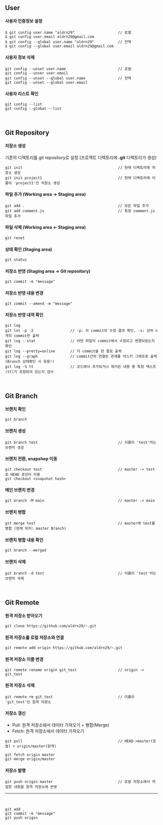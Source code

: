 ## User

#### 사용자 인증정보 설정
```
$ git config user.name "aldrn29"                    // 로컬
$ git config user.email aldrn29@gmail.com
$ git config --global user.name "aldrn29"           // 전역
$ git config --global user.email aldrn29@gmail.com
```  

#### 사용자 정보 삭제
```
git config --unset user.name                        // 로컬
git config --unser user.email
git config --unset --global user.name               // 전역
git config --unset --global user.email
```   

#### 사용자 리스트 확인
```
git config --list 
git config --global --list
``` 


<br>  

## Git Repository

#### 저장소 생성
기존의 디렉토리를 git repository로 설정 (프로젝트 디렉토리에 __.git__ 디렉토리가 생성)
```
git init                                            // 현재 디렉토리에 저장소 생성
git init project1                                   // 현재 디렉토리에 이름이 'project1'인 저장소 생성
```

#### 파일 추가 (Working area -> Staging area)
```
git add .                                           // 모든 파일 추가
git add comment.js                                  // 특정 comment.js 파일 추가
```

#### 파일 삭제 (Working area <- Staging area)
```
git reset
```   

#### 상태 확인 (Staging area)
```
git status
```

#### 저장소 반영 (Staging area -> Git repository)
```
git commit -m "message"
```   

#### 저장소 반영 내용 변경   
```
git commit --amend -m "message"
```

#### 저장소 반영 내역 확인
```
git log
git lot -p -2                 // -p: 각 commit의 수정 결과 확인, -s: 상위 n개의 commit만 출력
git log --stat                // 어떤 파일이 commit에서 수정되고 변경되었는지 확인
git log --pretty=online       // 각 commit을 한 줄로 출력
git log --graph               // commit간의 연결된 관계를 아스키 그래프로 출력 (Branch 상태확인 시 유용!)
git log -S tt                 // 코드에서 추가되거나 제거된 내용 중 특정 텍스트(tt)가 포함되어 있는지 검사
```


<br>  

## Git Branch

#### 브랜치 확인
```
git branch
```   

#### 브랜치 생성
```
git branch test                                     // 이름이 'test'라는 브랜치 생성 
```

#### 브랜치 전환, snapshop 이동
```
git checkout test                                   // master -> test로 HEAD 포인터 이동
git checkout <snapshot hash>
```   

#### 메인 브랜치 변경
```
git branch -M main                                  // master -> main
```

#### 브랜치 병합    

```
git merge test                                      // master에 test를 병합 (현재 위치: master Branch)
```

#### 브랜치 병합 내용 확인
```
git branch --merged
```

#### 브랜치 삭제
```
git branch -d test                                  // 이름이 'test'라는 브랜치 삭제
```


<br>  

## Git Remote

#### 원격 저장소 받아오기 
```
git clone https://github.com/aldrn29/~.git
```   

#### 원격 저장소를 로컬 저장소와 연결
```
git remote add origin https://github.com/aldrn29/~.git
```

#### 원격 저장소 이름 변경
```
git remote rename origin git_test                   // origin -> git_test
```

#### 원격 저장소 삭제
```
git remote rm git_test                              // 이름이 'git_test'인 원격 저장소 
```

#### 저장소 갱신

* Pull: 원격 저장소에서 데이터 가져오기 + 병합(Merge)
* Fetch: 원격 저장소에서 데이터 가져오기
```
git pull                                            // HEAD->master(로컬) + origin/master(원격)

git fetch origin master
git merge origin/master
```

#### 저장소 발행
```
git push origin master                              // 로컬 저장소에서 작업한 내용을 원격 저장소에 반영
```


-----------------------
<br>  

```
git add .
git commit -m "message"
git push origin
```

<br>  

